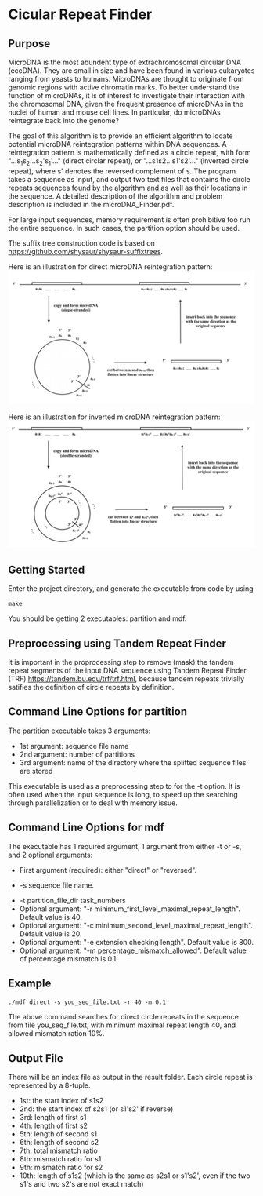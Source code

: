 # Cicular Repeat Finder

## Purpose

MicroDNA is the most abundent type of extrachromosomal circular DNA (eccDNA). They are small in size and have been found in various eukaryotes ranging from yeasts to humans. MicroDNAs are thought to originate from genomic regions with active chromatin marks. To better understand the function of microDNAs, it is of interest to investigate their interaction with the chromosomal DNA, given the frequent presence of microDNAs in the nuclei of human and mouse cell lines. In particular, do microDNAs reintegrate back into the genome?

The goal of this algorithm is to provide an efficient algorithm to locate potential microDNA reintegration patterns within DNA sequences. A reintegration pattern is mathematically defined as a circle repeat, with form "...s<sub>1</sub>s<sub>2</sub>...s<sub>2</sub>'s<sub>1</sub>'..." (direct circlar repeat), or "...s1s2...s1's2'..." (inverted circle repeat), where s' denotes the reversed complement of s. The program takes a sequence as input, and output two text files that contains the circle repeats sequences found by the algorithm and as well as their locations in the sequence. A detailed description of the algorithm and problem description is included in the microDNA_Finder.pdf.

For large input sequences, memory requirement is often prohibitive too run the entire sequence. In such cases, the partition option should be used.  

The suffix tree construction code is based on https://github.com/shysaur/shysaur-suffixtrees.

Here is an illustration for direct microDNA reintegration pattern:
![](microDNA_illustration_1.png)

Here is an illustration for inverted microDNA reintegration pattern:
![](microDNA_illustration_2.png)



## Getting Started

Enter the project directory, and generate the executable from code by using 
```
make
```
You should be getting 2 executables: partition and mdf.

## Preprocessing using Tandem Repeat Finder
It is important in the proprocessing step to remove (mask) the tandem repeat segments of the input DNA sequence using Tandem Repeat Finder (TRF) https://tandem.bu.edu/trf/trf.html, because tandem repeats trivially satifies the definition of circle repeats by definition. 

## Command Line Options for partition
The partition executable takes 3 arguments:
* 1st argument: sequence file name
* 2nd argument: number of partitions
* 3rd argument: name of the directory where the splitted sequence files are stored

This executable is used as a preprocessing step to for the -t option. It is often used when the input sequence is long, to speed up the searching through parallelization or to deal with memory issue.

## Command Line Options for mdf

The executable has 1 required argument, 1 argument from either -t or -s, and 2 optional arguments:
* First argument (required): either "direct" or "reversed". 
<!---
If "direct", then the program will search direct circle repeats (of form "...s1s2...s2s1..."); if "reversed", the program will search reversed circle repeats (of form "...s1s2...s1^(-1)s2^(-1)...").
-->

* -s sequence file name. 
<!---
The file should contain the DNA sequence in which you search the circle repeats; note that any characters that are not A, T, C, G are filtered out in the preprocessing.
-->
* -t partition_file_dir task_numbers
* Optional argument: "-r minimum_first_level_maximal_repeat_length". Default value is 40.
* Optional argument: "-c minimum_second_level_maximal_repeat_length". Default value is 20.
* Optional argument: "-e extension checking length". Default value is 800.
* Optional argument: "-m percentage_mismatch_allowed". Default value of percentage mismatch is 0.1

## Example
```
./mdf direct -s you_seq_file.txt -r 40 -m 0.1
```

The above command searches for direct circle repeats in the sequence from file you_seq_file.txt, with minimum maximal repeat length 40, and allowed mismatch ration 10%.

## Output File
There will be an index file as output in the result folder. Each circle repeat is represented by a 8-tuple.
* 1st: the start index of s1s2
* 2nd: the start index of s2s1 (or s1's2' if reverse)
* 3rd: length of first s1
* 4th: length of first s2
* 5th: length of second s1
* 6th: length of second s2
* 7th: total mismatch ratio
* 8th: mismatch ratio for s1
* 9th: mismatch ratio for s2
* 10th: length of s1s2 (which is the same as s2s1 or s1's2', even if the two s1's and two s2's are not exact match)


